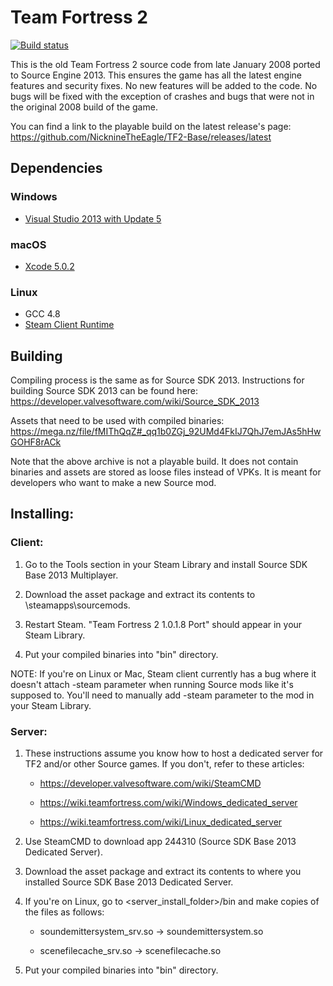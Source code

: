 Team Fortress 2
=====

[![Build status](https://ci.appveyor.com/api/projects/status/1qx349wcxa5eenjk/branch/master?svg=true)](https://ci.appveyor.com/project/NicknineTheEagle/tf2-base/branch/master)

This is the old Team Fortress 2 source code from late January 2008 ported to Source Engine 2013. This ensures the game has all the latest engine features and security fixes. No new features will be added to the code. No bugs will be fixed with the exception of crashes and bugs that were not in the original 2008 build of the game.

You can find a link to the playable build on the latest release's page: https://github.com/NicknineTheEagle/TF2-Base/releases/latest

## Dependencies

### Windows
* [Visual Studio 2013 with Update 5](https://visualstudio.microsoft.com/vs/older-downloads/)

### macOS
* [Xcode 5.0.2](https://developer.apple.com/downloads/more)

### Linux
* GCC 4.8
* [Steam Client Runtime](http://media.steampowered.com/client/runtime/steam-runtime-sdk_latest.tar.xz)

## Building

Compiling process is the same as for Source SDK 2013. Instructions for building Source SDK 2013 can be found here: https://developer.valvesoftware.com/wiki/Source_SDK_2013

Assets that need to be used with compiled binaries: https://mega.nz/file/fMIThQqZ#_qq1b0ZGj_92UMd4FkIJ7QhJ7emJAs5hHwGOHF8rACk

Note that the above archive is not a playable build. It does not contain binaries and assets are stored as loose files instead of VPKs. It is meant for developers who want to make a new Source mod.

## Installing:

### Client:

1. Go to the Tools section in your Steam Library and install Source SDK Base 2013 Multiplayer. 

2. Download the asset package and extract its contents to <Steam>\steamapps\sourcemods.

3. Restart Steam. "Team Fortress 2 1.0.1.8 Port" should appear in your Steam Library.

4. Put your compiled binaries into "bin" directory.

NOTE: If you're on Linux or Mac, Steam client currently has a bug where it doesn't attach -steam parameter when running Source mods like it's supposed to. You'll need to manually add -steam parameter to the mod in your Steam Library.

### Server:

1. These instructions assume you know how to host a dedicated server for TF2 and/or other Source games. If you don't, refer to these articles:

   * https://developer.valvesoftware.com/wiki/SteamCMD
   
   * https://wiki.teamfortress.com/wiki/Windows_dedicated_server 
   
   * https://wiki.teamfortress.com/wiki/Linux_dedicated_server 

2. Use SteamCMD to download app 244310 (Source SDK Base 2013 Dedicated Server).

3. Download the asset package and extract its contents to where you installed Source SDK Base 2013 Dedicated Server.

4. If you're on Linux, go to <server_install_folder>/bin and make copies of the files as follows:

   * soundemittersystem_srv.so -> soundemittersystem.so

   * scenefilecache_srv.so -> scenefilecache.so
   
5. Put your compiled binaries into "bin" directory.
